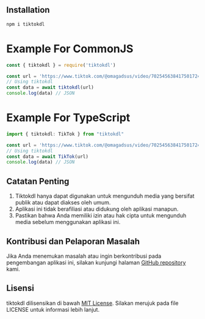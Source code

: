 ## Installation
```sh
npm i tiktokdl
```
# Example For CommonJS
```js
const { tiktokdl } = require('tiktokdl') 

const url = 'https://www.tiktok.com/@omagadsus/video/7025456384175017243?is_from_webapp=1&sender_device=pc&web_id6982004129280116226'
// Using tiktokdl
const data = await tiktokdl(url)
console.log(data) // JSON
```
# Example For TypeScript
```ts
import { tiktokdl: TikTok } from "tiktokdl"

const url = 'https://www.tiktok.com/@omagadsus/video/7025456384175017243?is_from_webapp=1&sender_device=pc&web_id6982004129280116226'
// Using tiktokdl
const data = await TikTok(url)
console.log(data) // JSON
```

## Catatan Penting

1. Tiktokdl hanya dapat digunakan untuk mengunduh media yang bersifat publik atau dapat diakses oleh umum.
2. Aplikasi ini tidak berafiliasi atau didukung oleh aplikasi manapun.
3. Pastikan bahwa Anda memiliki izin atau hak cipta untuk mengunduh media sebelum menggunakan aplikasi ini.

## Kontribusi dan Pelaporan Masalah

Jika Anda menemukan masalah atau ingin berkontribusi pada pengembangan aplikasi ini, silakan kunjungi halaman [GitHub repository](https://github.com/BOTCAHX/tiktokdl) kami.

## Lisensi

 tiktokdl dilisensikan di bawah [MIT License](https://opensource.org/licenses/MIT). Silakan merujuk pada file LICENSE untuk informasi lebih lanjut.
